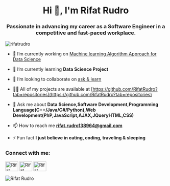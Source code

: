<h1 align="center">Hi 👋, I'm Rifat Rudro</h1>
<h3 align="center">Passionate in advancing my career as a Software Engineer in a competitive and fast-paced workplace.</h3>

<p align="left"> <img src="https://komarev.com/ghpvc/?username=rifatrudrob&label=Profile%20views&color=0e75b6&style=flat" alt="rifatrudro" /> </p>

- 🔭 I’m currently working on [Machine learning Algorithm Approach for Data Science ](https://github.com/RifatRudro/Machine-Learning-)

- 🌱 I’m currently learning **Data Science Project**

- 👯 I’m looking to collaborate on [ask & learn](https://github.com/RifatRudro/Machine-Learning-)

- 👨‍💻 All of my projects are available at [https://github.com/RifatRudro?tab=repositories](https://github.com/RifatRudro?tab=repositories)

- 💬 Ask me about **Data Science,Software Development,Programming Language(C++/Java/C#/Python),Web Development(PhP,JavaScript,AJAX,JQueryHTML,CSS)**

- 📫 How to reach me **rifat.rudro138964@gmail.com**

- ⚡ Fun fact **I just believe in eating, coding, traveling & sleeping**

<h3 align="left">Connect with me:</h3>
<p align="left">
<a href="https://www.linkedin.com/in/rifatrudro/" target="blank"><img align="center" src="https://raw.githubusercontent.com/rahuldkjain/github-profile-readme-generator/master/src/images/icons/Social/linked-in-alt.svg" alt="Rifat Rudro" height="30" width="40" /></a>
<a href="https://www.facebook.com/rifat.rudro007" target="blank"><img align="center" src="https://raw.githubusercontent.com/rahuldkjain/github-profile-readme-generator/master/src/images/icons/Social/facebook.svg" alt="Rifat Rudro" height="30" width="40" /></a>
<a href="https://www.instagram.com/rifatrudro007/" target="blank"><img align="center" src="https://raw.githubusercontent.com/rahuldkjain/github-profile-readme-generator/master/src/images/icons/Social/instagram.svg" alt="Rifat Rudro" height="30" width="40" /></a>
</p>

<p><img align="center" src="https://github-readme-stats.vercel.app/api/top-langs?username=jisunaurnob&show_icons=true&locale=en&layout=compact" alt="Rifat Rudro" /></p>

